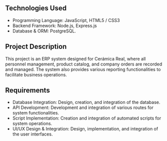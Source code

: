 ## Technologies Used
- Programming Language: JavaScript, HTML5 / CSS3
- Backend Framework: Node.js, Express.js
- Database & ORM: PostgreSQL.

## Project Description
This project is an ERP system designed for Cerámica Real, where all personnel management, product catalog, and company orders are recorded and managed. The system also provides various reporting functionalities to facilitate business operations.

## Requirements
- Database Integration: Design, creation, and integration of the database.
- API Development: Development and integration of various routes for system functionalities.
- Script Implementation: Creation and integration of automated scripts for system operations.
- UI/UX Design & Integration: Design, implementation, and integration of the user interfaces.
